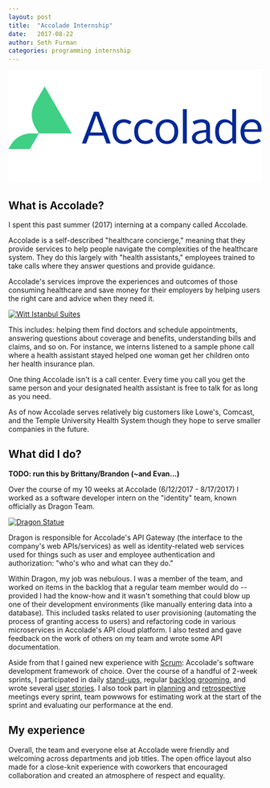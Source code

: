 ```yaml
---
layout: post
title:  "Accolade Internship"
date:   2017-08-22
author: Seth Furman
categories: programming internship
---
```


[![Accolade logo](/assets/images/accolade_logo.png)][accolade_com]

## What is Accolade?
I spent this past summer (2017) interning at a company called Accolade.

Accolade is a self-described "healthcare concierge," meaning that they provide
services to help people navigate the complexities of the healthcare system.
They do this largely with "health assistants," employees trained to take calls
where they answer questions and provide guidance.

Accolade's services improve the experiences and outcomes of those consuming
healthcare and save money for their employers by helping users the right care
and advice when they need it.

<a data-flickr-embed="true"  href="https://www.flickr.com/photos/wittistanbulsuites/3440791711/in/photolist-pe7Fyj-pTFGMR-pTFFqx-SYx3sy-pTwXPJ-pekYVr-pTwE3G-qb6HyK-dhGCh8-pTFPy6-qb71j8-QFjbgb-q8fyXQ-pTFR9a-9dtMuK-qaVNiF-7ugJLA-2GxLr-nEyjBT-7ucQKg-5R89X7-6f3Xv2-pekWMP-6xhy1c-b4i88" title="Witt Istanbul Suites"><img src="https://farm4.staticflickr.com/3339/3440791711_28e5d9d703.jpg" width="500" height="335" alt="Witt Istanbul Suites"></a><script async src="//embedr.flickr.com/assets/client-code.js" charset="utf-8"></script>

This includes: helping them find doctors and schedule appointments, answering
questions about coverage and benefits, understanding bills and claims, and so
on. For instance, we interns listened to a sample phone call where a health
assistant stayed helped one woman get her children onto her health insurance
plan.

One thing Accolade isn't is a call center. Every time you call you get the same
person and your designated health assistant is free to talk for as long as you
need.

As of now Accolade serves relatively big customers like Lowe's, Comcast, and
the Temple University Health System though they hope to serve smaller companies
in the future.

## What did I do?
**TODO: run this by Brittany/Brandon (~and Evan...)**

Over the course of my 10 weeks at Accolade (6/12/2017 - 8/17/2017) I worked as
a software developer intern on the "identity" team, known officially as Dragon
Team.

<a data-flickr-embed="true"  href="https://www.flickr.com/photos/77667666@N07/9763381385/in/photolist-fSKT8P-8Rr1ia-4c7rKN-5jVgFj-bwcRKE-ajWXr2-3nZRVo-ajWQQn-ajZJME-ajWQKk-9RVhHd-PsghyK-ajZF11-ajZC15-ajWVv4-5QYKJm-dcRg7G-rXrF3R-ajWS18-ajWRBv-ajWRp8-mC7DT-3nVkPV-7s1a1u-2zd4Mt-3P4qf-6237AJ-eMVJb-WyeHmv-7wb4og-c5bjJU-VR35v2-8CmJnb-ak25wA-8Ch83e-cD66Cb-BeZX4G-ajZCru-ajZCMm-ajZCzd-ajZEWf-7mWfpY-ajVSHA-pepch-2HEywS-4jso7u-T7A9-u7fE35-9iHE3A-mC3b5" title="Dragon Statue"><img src="https://farm3.staticflickr.com/2838/9763381385_f21a82bcee_z.jpg" width="640" height="427" alt="Dragon Statue"></a><script async src="//embedr.flickr.com/assets/client-code.js" charset="utf-8"></script>

Dragon is responsible for Accolade's API Gateway (the interface to the
company's web APIs/services) as well as identity-related web services used for
things such as user and employee authentication and authorization: "who's who
and what can they do."

Within Dragon, my job was nebulous. I was a member of the team, and worked on
items in the backlog that a regular team member would do -- provided I had the
know-how and it wasn't something that could blow up one of their development
environments (like manually entering data into a database). This included tasks
related to user provisioning (automating the process of granting access to
users) and refactoring code in various microservices in Accolade's API cloud
platform. I also tested and gave feedback on the work of others on my team and
wrote some API documentation.

Aside from that I gained new experience with [Scrum][scrum]: Accolade's
software development framework of choice. Over the course of a handful of
2-week sprints, I participated in daily [stand-ups][stand_up], regular [backlog
grooming][grooming], and wrote several [user stories][user_stories]. I also
took part in [planning][planning] and [retrospective][retro] meetings every
sprint, team powwows for estimating work at the start of the sprint and
evaluating our performance at the end.

## My experience
Overall, the team and everyone else at Accolade were friendly and welcoming
across departments and job titles. The open office layout also made for a
close-knit experience with coworkers that encouraged collaboration and created
an atmosphere of respect and equality.

[accolade_com]: https://www.accolade.com/
[scrum]: https://en.wikipedia.org/wiki/Scrum_(software_development)
[stand_up]: https://en.wikipedia.org/wiki/Stand-up_meeting
[user_stories]: https://www.agilealliance.org/glossary/user-stories/
[grooming]: https://www.agilealliance.org/glossary/backlog-grooming/
[retro]: https://www.scrumalliance.org/articles/39-glossary-of-scrum-terms#1113
[planning]: https://www.scrumalliance.org/community/articles/2007/march/glossary-of-scrum-terms#1114
